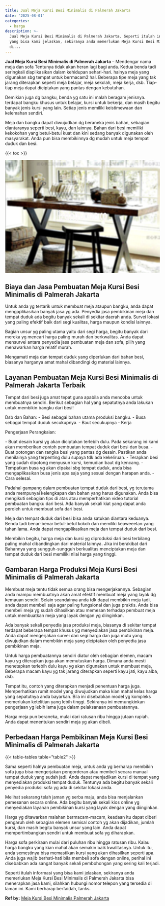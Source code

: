 ```yaml
---
title: Jual Meja Kursi Besi Minimalis di Palmerah Jakarta
date: '2025-08-01'
categories:
  - harga
description: >-
  Jual Meja Kursi Besi Minimalis di Palmerah Jakarta. Seperti itulah informasi
  yang bisa kami jelaskan, sekiranya anda memerlukan Meja Kursi Besi Minimalis
  di...
---
```


**Jual Meja Kursi Besi Minimalis di Palmerah Jakarta** – Mendengar nama meja dan sofa Tentunya tidak akan heran lagi bagi anda. Kedua benda tadi seringkali diaplikasikan dalam kehidupan sehari-hari. halnya meja yang digunakan sbg tempat untuk bermacam2 hal. Beberapa tipe meja yang tak jarang diterapkan seperti meja belajar, meja sekolah, meja kerja, dsb. Tiap-tiap meja dapat diciptakan yang pantas dengan kebutuhan.

Demikian juga dg bangku, benda yg satu ini malah beragam jenisnya. terdapat bangku khusus untuk belajar, kursi untuk bekerja, dan masih begitu banyak jenis kursi yang lain. Setiap jenis memiliki keistimewaan dan kelemahan sendiri.

Meja dan bangku dapat diwujudkan dg beraneka jenis bahan, sebagian diantaranya seperti besi, kayu, dan lainnya. Bahan dari besi memiliki kekokohan yang betul-betul kuat dan kini sedang banyak digunakan oleh masyarakat. Anda pun bisa membikinnya dg mudah untuk meja tempat duduk dan besi.

{{< toc >}}

![Jual Meja Kursi Besi Minimalis di Palmerah Jakarta](/images/jual-meja-besi-murah06.png)

## Biaya dan Jasa Pembuatan Meja Kursi Besi Minimalis di Palmerah Jakarta

Untuk anda yg tertarik untuk membuat meja ataupun bangku, anda dapat mengaplikasikan banyak jasa yg ada. Penyedia jasa pembikinan meja dan tempat duduk ada begitu banyak sekali di sekitar daerah anda. Survei lokasi yang paling efektif baik dari segi kualitas, harga maupun kondisi lainnya.

Bagian unsur yg paling utama yaitu dari segi harga, begitu banyak dari mereka yg mencari harga paling murah dan berkwalitas. Anda dapat mensurvei antara penyedia jasa pembuatan meja dan sofa, pilih yang menawarkan harga relatif murah.

Mengamati meja dan tempat duduk yang diperlukan dari bahan besi, biasanya harganya amat mahal dibandingi dg material lainnya.

## Layanan Pembuatan Meja Kursi Besi Minimalis di Palmerah Jakarta Terbaik

Tempat dari besi juga amat tepat guna apabila anda mencoba untuk membuatnya sendiri. Berikut sebagian hal yang sepatutnya anda lakukan untuk membikin bangku dari besi!

Dsb dan Bahan: - Besi sebagai bahan utama produksi bangku. - Busa sebagai tempat duduk secukupnya. - Baut secukupnya - Kerja

Pengerjaan Perangkaian:

\- Buat desain kursi yg akan diciptakan terlebih dulu. Pada sekarang ini kami akan memberikan contoh pembuatan tempat duduk dari besi dan busa. - Buat potongan dan rangka besi yang pantas dg desain. Pastikan anda menilainya yang terpenting dulu supaya tdk ada kekeliruan. - Terapkan besi yang sudah dipotong menyusun kursi, kemudian baut dg kencang. - Tempatkan busa yg akan dipakai sbg tempat duduk, anda bisa mengaplikasikan busa jenis apa saja yang sesuai dengan harapan anda. - Cara selesai.

Padahal gampang dalam pembuatan tempat duduk dari besi, yg terutama anda mempunyai kelengkapan dan bahan yang harus digunakan. Anda bisa mengikuti sebagian tips di atas atau memperhatikan video tutorial pembuatan bangku dari besi. Ada banyak sekali kiat yang dapat anda peroleh untuk membuat sofa dari besi.

Meja dan tempat duduk dari besi bisa anda satukan diantara keduanya. Benda tadi benar-benar betul-betul kokoh dan memiliki keaweeetan yang tahan lama. Anda dapat mengaplikasikan meja dan tempat duduk dari besi.

Membikin begitu, harga meja dan kursi yg diproduksi dari besi terbilang paling mahal dibandingkan dari material lainnya. Jika ini berakibat dari Bahannya yang sungguh-sungguh berkualitas menciptakan meja dan tempat duduk dari besi memiliki nilai harga yang tinggi.

## Gambaran Harga Produksi Meja Kursi Besi Minimalis di Palmerah Jakarta

Membuat meja tentu tidak semua orang bisa mengerjakannya. Sebagian anda mampu membuatnya akan amat efektif membuat meja yang layak dg kemauan sendiri. Selain seandainya anda tdk dapat membikin meja tadi, anda dapat membeli saja agar paling fungsional dan juga praktis. Anda bisa membeli meja yg sudah dihasilkan atau memesan terhadap pembuat meja untuk membuatkan meja yang layak dengan yg diinginkan.

Ada banyak sekali penyedia jasa produksi meja, biasanya di sekitar tempat terdapat beberapa tempat khusus yg menyediakan jasa pembikinan meja. Anda dapat mengerjakan survei dari segi harga dan juga mutu yang diwujudkan dalam membikin meja yang diciptakan oleh penyedia jasa pembikinan meja.

Untuk harga pembuatannya sendiri diatur oleh sebagian elemen, macam kayu yg diterapkan juga akan memutuskan harga. Dimana anda mesti menetapkan terlebih dulu kayu yg akan digunakan untuk membuat meja, Beberapa macam kayu yg tak jarang diterapkan seperti kayu jati, kayu alba, dsb.

Tempat itu, contoh yang diterapkan menjadi penentuan harga juga. Memperhatikan rumit model yang diwujudkan maka kian mahal kelas harga yang sepatutnya anda bayarkan. Bila ini disebabkan model yg kompleks memerlukan ketelitian yang lebih tinggi. Sekiranya ini memungkinkan pengerjaan yg lebih lama juga dalam pelaksanaan pembuatannya.

Harga meja pun beraneka, mulai dari ratusan ribu hingga jutaan rupiah. Anda dapat menentukan sendiri meja yg akan dibeli.

## Perbedaan Harga Pembikinan Meja Kursi Besi Minimalis di Palmerah Jakarta

{{< table-tables table="table2" >}}

Sama seperti halnya pembuatan meja, untuk anda yg berharap membikin sofa juga bisa mengerjakan pengorderan atau membeli secara manual tempat duduk yang sudah jadi. Anda dapat menjadikan kursi di tempat yang menyediakan produksi tempat duduk. Tentunya ada begitu banyak sekali penyedia produksi sofa yg ada di sekitar lokasi anda.

Melihat sekarang telah jaman yg serba maju, anda bisa menjalankan pemesanan secara online. Ada begitu banyak sekali kios online yg menyediakan layanan pembikinan kursi yang layak dengan yang diinginkan.

Harga yg ditawarkan malahan bermacam-macam, keadaan itu dapat diberi pengaruh oleh sebagian elemen semisal contoh yg akan dijadikan, jumlah kursi, dan masih begitu banyak unsur yang lain. Anda dapat mempertimbangkan sendiri untuk membuat sofa yg diharapkan.

Harga sofa perkiraan mulai dari puluhan ribu hingga ratusan ribu. Kalau harga bangku yang kian mahal akan semakin baik kwalitasnya. Untuk itu, anda semestinya bisa memastikan kursi yang akan dihasilkan seperti apa. Anda juga wajib berhati-hati bila membeli sofa dengan online, perihal ini disebabkan ada sangat banyak sekali pembohongan yang sering kali terjadi.

Seperti itulah informasi yang bisa kami jelaskan, sekiranya anda memerlukan Meja Kursi Besi Minimalis di Palmerah Jakarta bisa menerapkan jasa kami, silahkan hubungi nomor telepon yang tersedia di laman ini. Kami berharap berfaidah, tanks.

**Ref by:** [Meja Kursi Besi Minimalis Palmerah Jakarta](https://id.wikipedia.org/wiki/Meja)
